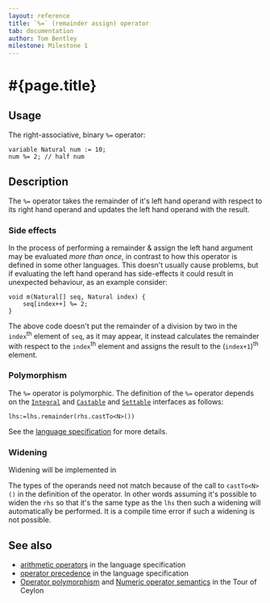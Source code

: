 ```yaml
---
layout: reference
title: `%=` (remainder assign) operator
tab: documentation
author: Tom Bentley
milestone: Milestone 1
---
```


# #{page.title}

## Usage 

The right-associative, binary `%=` operator:

    variable Natural num := 10;
    num %= 2; // half num 

## Description

The `%=` operator takes the remainder of it's left hand operand with respect to 
its right hand operand and updates the left hand operand with the result.

### Side effects

In the process of performing a remainder & assign the left hand argument 
may be evaluated *more than once*, in contrast to how this operator is defined
in some other languages. This doesn't usually cause problems, but if evaluating
the left hand operand has side-effects it could result in unexpected behaviour,
as an example consider:

    void m(Natural[] seq, Natural index) {
        seq[index++] %= 2;
    }

The above code doesn't put the remainder of a division by two in the 
`index`<sup>th</sup> element of `seq`, as it 
may appear, it instead calculates the remainder with respect to 
the `index`<sup>th</sup> element and 
assigns the result to the (`index+1`)<sup>th</sup> element.

### Polymorphism

The `%=` operator is polymorphic. The definition of the `%=` operator depends 
on the [`Integral`](../../ceylon.language/Integral) and 
[`Castable`](../../ceylon.language/Castable) and
[`Settable`](../../ceylon.language/Settable) interfaces as follows:

    lhs:=lhs.remainder(rhs.castTo<N>())

See the [language specification](#{site.urls.spec}#arithmetic) for more details.

### Widening

Widening will be implemented in <!-- m2 -->

The types of the operands need not match because of the call to `castTo<N>()` 
in the definition of the operator. In other words assuming it's possible to 
widen the `rhs` so that it's the same type as the `lhs` then 
such a widening will automatically be performed. It is a compile time error if 
such a widening is not possible.

## See also

* [arithmetic operators](#{site.urls.spec}#arithmetic) in the 
  language specification
* [operator precedence](#{site.urls.spec}#operatorprecedence) in the 
  language specification
* [Operator polymorphism](/documentation/tour/language-module/#operator_polymorphism) 
  and 
  [Numeric operator semantics](/documentation/tour/language-module/#numeric_operator_semantics) 
  in the Tour of Ceylon
